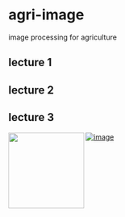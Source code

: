 # agri-image
image processing for agriculture

## lecture 1  


## lecture 2  

## lecture 3  
 <img src = "http://park.itc.u-tokyo.ac.jp/Field-Phenomics/ninolab/PhenotypingTools/figures/EasyPCC1.jpg" width="150" ALIGN="left" />[![image](https://colab.research.google.com/assets/colab-badge.svg)](https://colab.research.google.com/github.com/oceam/agri-image/blob/main/Lecture_3_Calculate_Plant_Coverage.ipynb) <br> 

